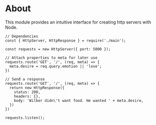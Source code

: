 # About
This module provides an intuitive interface for creating http servers with Node.

```JS
// Dependencies
const { HttpServer, HttpResponse } = require('./main');

const requests = new HttpServer({ port: 5000 });

// Attach properties to meta for later use
requests.route('GET', '/', (req, meta) => {
  meta.desire = req.query.emotion || 'love';
})

// Send a response
requests.route('GET', '/', (req, meta) => {
  return new HttpResponse({
    status: 200,
    headers: {},
    body: 'Wilber didn\'t want food. He wanted ' + meta.desire,
  })
})

requests.listen();
```
